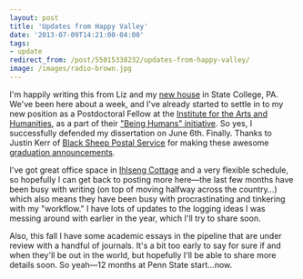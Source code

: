 ```yaml
---
layout: post 
title: 'Updates from Happy Valley'
date: '2013-07-09T14:21:00-04:00' 
tags: 
- update 
redirect_from: /post/55015338232/updates-from-happy-valley/
image: /images/radio-brown.jpg
---
```


I'm happily writing this from Liz and my [new house](http://instagram.com/p/bRuJ0ACHvj/) in State College, PA. We've been here about a week, and I've already started to settle in to my new position as a Postdoctoral Fellow at the [Institute for the Arts and Humanities](http://iah.psu.edu/), as a part of their ["Being Humans" initiative](http://iah.psu.edu/programs/human.shtml). So yes, I successfully defended my dissertation on June 6th. Finally. Thanks to Justin Kerr of [Black Sheep Postal Service](http://www.blacksheeppostal.com/) for making these awesome [graduation announcements](http://instagram.com/p/ZT9a5sh3wy/).

I've got great office space in [Ihlseng Cottage](http://instagram.com/p/ZqIEL0AAgA/) and a very flexible schedule, so hopefully I can get back to posting more here—the last few months have been busy with writing (on top of moving halfway across the country…) which also means they have been busy with procrastinating and tinkering with my "workflow." I have lots of updates to the logging ideas I was messing around with earlier in the year, which I'll try to share soon.

Also, this fall I have some academic essays in the pipeline that are under review with a handful of journals. It's a bit too early to say for sure if and when they'll be out in the world, but hopefully I'll be able to share more details soon. So yeah—12 months at Penn State start…now.
